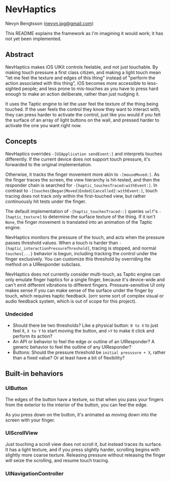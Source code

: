 #  NevHaptics

Nevyn Bengtsson (nevyn.jpg@gmail.com)

This README explains the framework as I'm imagining it would work; it has not yet been implemented.

## Abstract

NevHaptics makes iOS UIKit controls feelable, and not just touchable. By making touch pressure
a first class citizen, and making a light touch mean "let me feel the texture and edges of this thing"
instead of "perform the action associated with this thing", iOS becomes more accessible to less-sighted
people; and less prone to mis-touches as you have to press hard enough to make an action deliberate,
rather than just nudging it.

It uses the Taptic engine to let the user feel the texture of the thing being touched. If the user feels
the control they know they want to interact with, they can press harder to activate the control,
just like you would if you felt the surface of an array of light buttons on the wall, and pressed harder
to activate the one you want right now.

## Concepts

NevHaptics overrides `-[UIApplication sendEvent:]` and interprets touches differently. If the
current device does not support touch pressure, it's forwarded to the original implementation.

Otherwise, it tracks the finger movement more akin to `-[mouseMoved:]`. As the finger traces the
screen, the view hierarchy is hit-tested, and then the responder chain is searched for
 `-[haptic_touchesTraced:withEvent:]`. In contrast to
 `-[touches{Began|Moved|Ended|Cancelled}:withEvent:]`, touch tracing does not track
only within the first-touched view, but rather continuously hit tests under the finger.

The default implementation of `-[haptic_touchesTraced::]` queries `self`'s `-[haptic_texture]` to
determine the surface texture of the thing. If it isn't `None`, the finger movement is translated into
an animation of the Taptic engine.

NevHaptics monitors the pressure of the touch, and acts when the pressure passes threshold
values. When a touch is harder than `-[haptic_interactionPressureThreshold]`, tracing is
stopped, and normal `touches{...}` behavior is begun, including tracking the control under the
finger exclusively. You can customize this threshold by overriding the method on a UIResponder
subclass.

NevHaptics does not currently consider multi-touch, as Taptic engine can only emulate finger
haptics for a single finger, because it's device-wide and can't emit different
vibrations to different fingers. Pressure-sensitive UI only makes sense if you can make
sense of the surface under the finger by touch, which requires haptic feedback. (orrr some sort
of complex visual or audio feedback system, which is out of scope for this project).

### Undecided

* Should there be two thresholds? Like a physical button: `0 to X` to just feel it, `X to Y`
  to start moving the button, and `>Y` to make it click and perform its action?
* An API or behavior to feel the edge or outline of an UIResponder? A generic behavior
  to feel the outline of any UIResponder?
* Buttons: Should the pressure threshold be `initial presssure + X`, rather than a
  fixed value? Or at least have a bit of flexibility?

## Built-in behaviors

### UIButton

The edges of the button have a texture, so that when you pass your fingers from the exterior
to the interior of the button, you can feel the edge.

As you press down on the button, it's animated as moving down into the screen with your
finger.

### UIScrollView

Just touching a scroll view does not scroll it, but instead traces its surface. It has a light texture,
and if you press slightly harder, scrolling begins with slightly more coarse texture. Releasing
pressure without releasing the finger will seize the scrolling, and resume touch tracing.

### UINavigationController


